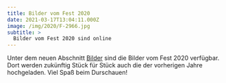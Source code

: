 ```yaml
---
title: Bilder vom Fest 2020
date: 2021-03-17T13:04:11.000Z
image: /img/2020/F-2966.jpg
subtitle: >
  Bilder vom Fest 2020 sind online
---
```


Unter dem neuen Abschnitt [Bilder](/bilder/) sind die Bilder vom Fest 2020 verfügbar. Dort werden zukünftig Stück für Stück auch die der vorherigen Jahre hochgeladen. Viel Spaß beim Durschauen!
